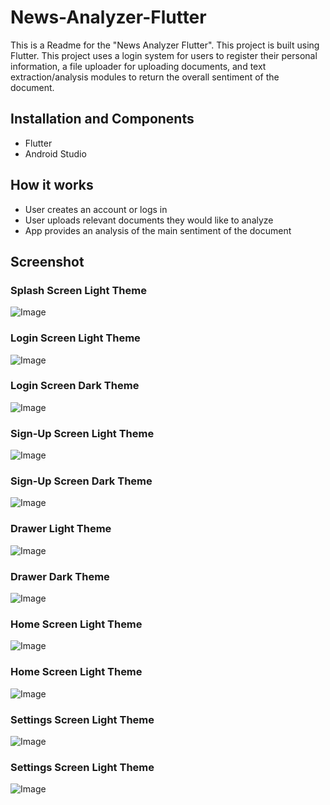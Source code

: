 # News-Analyzer-Flutter

This is a Readme for the "News Analyzer Flutter".  This project is built using Flutter. This project uses a login system for users to register their personal information, a file uploader for uploading documents, and text extraction/analysis modules to return the overall sentiment of the document.  

## Installation and Components
- Flutter
- Android Studio


## How it works
- User creates an account or logs in
- User uploads relevant documents they would like to analyze
- App provides an analysis of the main sentiment of the document

## Screenshot
### Splash Screen Light Theme
![Image](./ScreenShots/1-Splash.jpg)
### Login Screen Light Theme
![Image](./ScreenShots/2-Login(light).jpg)
### Login Screen Dark Theme
![Image](./ScreenShots/3-Login(dark).jpg)
### Sign-Up Screen Light Theme
![Image](./ScreenShots/4-Sign-Up(light).jpg)
### Sign-Up Screen Dark Theme
![Image](./ScreenShots/5-Sign-Up(dark).jpg)
### Drawer Light Theme
![Image](./ScreenShots/6-Drawer(light).jpg)
### Drawer Dark Theme
![Image](./ScreenShots/7-Drawer(dark).jpg)
### Home Screen Light Theme
![Image](./ScreenShots/8-Home(light).jpg)
### Home Screen Light Theme
![Image](./ScreenShots/9-Home(dark).jpg)
### Settings Screen Light Theme
![Image](./ScreenShots/10-Settings(light).jpg)
### Settings Screen Light Theme
![Image](./ScreenShots/11-Settings(dark).jpg)
